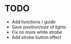 # TODO

- Add functions / guide
- Save position/size of lights
- Fix no more white strobe
- Add strobe button effect
